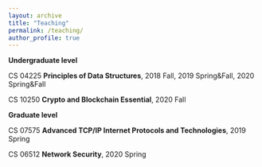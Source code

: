 ```yaml
---
layout: archive
title: "Teaching"
permalink: /teaching/
author_profile: true
---
```



**Undergraduate level**

<p>CS 04225 <b>Principles of Data Structures</b>, 2018 Fall, 2019 Spring&Fall, 2020 Spring&Fall</p>

<p>CS 10250 <b>Crypto and Blockchain Essential</b>, 2020 Fall</p>

**Graduate level**

<p>CS 07575 <b>Advanced TCP/IP Internet Protocols and Technologies</b>, 2019 Spring</p>

<p>CS 06512 <b>Network Security</b>, 2020 Spring</p>



